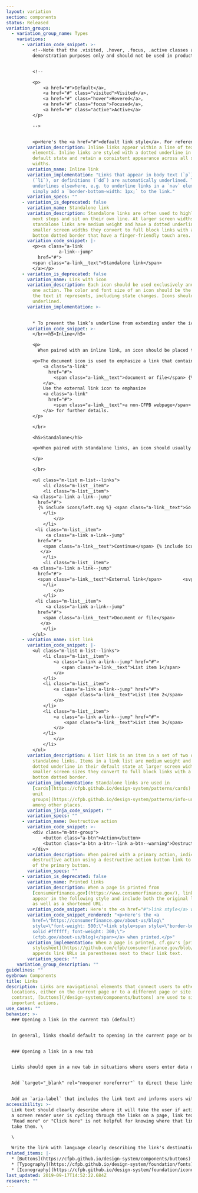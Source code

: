 ```yaml
---
layout: variation
section: components
status: Released
variation_groups:
  - variation_group_name: Types
    variations:
      - variation_code_snippet: >-
          <!--Note that the .visited, .hover, .focus, .active classes are for
          demonstration purposes only and should not be used in production.-->


          <!--

          <p>
              <a href="#">Default</a>,
              <a href="#" class="visited">Visited</a>,
              <a href="#" class="hover">Hovered</a>,
              <a href="#" class="focus">Focused</a>,
              <a href="#" class="active">Active</a>
          </p>

          -->


          <p>Here's the <a href="#">default link style</a>. For reference, here's the <a href="#" class="hover">hover link style</a>. Train your eyes on the <a href="#" class="focus">focused link style</a>. Jump to the <a href="#" class="active">active link style</a>. We’ve all been to the <a href="#" class="visited">visited link style</a>.</p>
        variation_description: Inline links appear within a line of text or other inline
          elements. Inline links are styled with a dotted underline in their
          default state and retain a consistent appearance across all screen
          widths.
        variation_name: Inline link
        variation_implementation: "Links that appear in body text (`p`), link lists
          (`li`), or definitions (`dd`) are automatically underlined. To enable
          underlines elsewhere, e.g. to underline links in a `nav` element,
          simply add a `border-bottom-width: 1px;` to the link."
        variation_specs: ""
      - variation_is_deprecated: false
        variation_name: Standalone link
        variation_description: Standalone links are often used to highlight a user's
          next steps and sit on their own line. At larger screen widths
          standalone links are medium weight and have a dotted underline. At
          smaller screen widths they convert to full block links with a top and
          bottom dotted border that have a finger-friendly touch area.
        variation_code_snippet: |-
          <p><a class="a-link
                    a-link--jump"
            href="#">
          <span class="a-link__text">Standalone link</span>
          </a></p>
      - variation_is_deprecated: false
        variation_name: Link with icon
        variation_description: Each icon should be used exclusively and consistently for
          one action. The color and font size of an icon should be the same as
          the text it represents, including state changes. Icons should never be
          underlined.
        variation_implementation: >-
          

          * To prevent the link’s underline from extending under the icon, wrap the link text with a `span.a-link__text`. There can be no whitespace between the text and the opening and closing span tags. Include the icon either prior to or after the `a-link__text`. It is important the text and icon are siblings to correctly handle underlines.
        variation_code_snippet: >-
          </br><h5>Inline</h5>

          <p>
            When paired with an inline link, an icon should be placed to the right of the text it represents. </p>

          <p>The document icon is used to emphasize a link that contains a
              <a class="a-link"
                href="#">
                  <span class="a-link__text">document or file</span> {% include icons/document.svg %}
              </a>.
              Use the external link icon to emphasize
              <a class="a-link"
                href="#">
                  <span class="a-link__text">a non-CFPB webpage</span> {% include icons/external-link.svg %}
              </a> for further details.
          </p>

          </br>

          <h5>Standalone</h5>

          <p>When paired with standalone links, an icon should usually be placed to the right of the text it represents. In certain specific scenarios, for example a link that takes the user back to a previous page, the icon should be placed to the left of the text it represents. 

          </p>

          </br>

          <ul class="m-list m-list--links">
              <li class="m-list__item">
              <li class="m-list__item">
          <a class="a-link a-link--jump"
            href="#">
            {% include icons/left.svg %} <span class="a-link__text">Go back</span>       
              </li>
                  </a>
              </li>
           <li class="m-list__item">
               <a class="a-link a-link--jump"
            href="#">
              <span class="a-link__text">Continue</span> {% include icons/right.svg %}
             </a>
              </li>
              <li class="m-list__item">
          <a class="a-link a-link--jump"
            href="#">
            <span class="a-link__text">External link</span>        <svg xmlns="http://www.w3.org/2000/svg" aria-hidden="true" class="cf-icon-svg cf-icon-svg--external-link" viewBox="0 0 14 19"><path d="M13.017 3.622v4.6a.554.554 0 0 1-1.108 0V4.96L9.747 7.122a1.7 1.7 0 0 1 .13.646v5.57A1.664 1.664 0 0 1 8.215 15h-5.57a1.664 1.664 0 0 1-1.662-1.663v-5.57a1.664 1.664 0 0 1 1.662-1.662h5.57A1.65 1.65 0 0 1 9 6.302l2.126-2.126H7.863a.554.554 0 1 1 0-1.108h4.6a.554.554 0 0 1 .554.554M8.77 8.1l-2.844 2.844a.554.554 0 0 1-.784-.783l2.947-2.948H2.645a.555.555 0 0 0-.554.555v5.57a.555.555 0 0 0 .554.553h5.57a.555.555 0 0 0 .554-.554z"></path></svg>
              </li>
                  </a>
              </li>
           <li class="m-list__item">
               <a class="a-link a-link--jump"
            href="#">
              <span class="a-link__text">Document or file</span>         <svg xmlns="http://www.w3.org/2000/svg" aria-hidden="true" class="cf-icon-svg cf-icon-svg--download" viewBox="0 0 12 19"><path d="M11.16 16.153a.477.477 0 0 1-.476.475H1.316a.476.476 0 0 1-.475-.475V3.046a.476.476 0 0 1 .475-.475h6.95l2.893 2.893zm-1.11-9.925H8.059a.575.575 0 0 1-.574-.573V3.679H1.95v11.84h8.102zm-1.234 5.604L6.388 14.26a.554.554 0 0 1-.784 0l-2.428-2.428a.554.554 0 1 1 .783-.784l1.483 1.482V7.41a.554.554 0 1 1 1.108 0v5.12l1.482-1.482a.554.554 0 0 1 .784.783z"></path></svg>
             </a>
              </li>
          </ul>
      - variation_name: List link
        variation_code_snippet: |-
          <ul class="m-list m-list--links">
              <li class="m-list__item">
                  <a class="a-link a-link--jump" href="#">
                     <span class="a-link__text">List item 1</span>
                  </a>
              </li>
              <li class="m-list__item">
                  <a class="a-link a-link--jump" href="#">
                      <span class="a-link__text">List item 2</span>
                  </a>
              </li>
              <li class="m-list__item">
                  <a class="a-link a-link--jump" href="#">
                      <span class="a-link__text">List item 3</span>
                  </a>
              </li>
                  </a>
              </li>
          </ul>
        variation_description: A list link is an item in a set of two or more stacked
          standalone links. Items in a link list are medium weight and have a
          dotted underline in their default state at larger screen width. At
          smaller screen sizes they convert to full block links with a top and
          bottom dotted border.
        variation_implementation: Standalone links are used in
          [cards](https://cfpb.github.io/design-system/patterns/cards) and [info
          unit
          groups](https://cfpb.github.io/design-system/patterns/info-unit-groups),
          among other places.
        variation_jinja_code_snippet: ""
        variation_specs: ""
      - variation_name: Destructive action
        variation_code_snippet: >-
          <div class="m-btn-group">
              <button class="a-btn">Action</button>
              <button class="a-btn a-btn--link a-btn--warning">Destructive action</button>
          </div>
        variation_description: When paired with a primary action, indicate the
          destructive action using a destructive action button link to the right
          of the primary button.
        variation_specs: ""
      - variation_is_deprecated: false
        variation_name: Printed links
        variation_description: When a page is printed from
          [consumerfinance.gov](https://www.consumerfinance.gov/), links should
          appear in the following style and include both the original link text
          as well as a shortened URL.
        variation_code_snippet: Here's the <a href="#">link style</a> when printed.
        variation_code_snippet_rendered: "<p>Here's the <a
          href=\"https://consumerfinance.gov/about-us/blog\"
          style=\"font-weight: 500;\">link style<span style=\"border-bottom: 1px
          solid #ffffff; font-weight: 300;\">
          (cfpb.gov/about-us/blog)</span></a> when printed.</p>"
        variation_implementation: When a page is printed, cf.gov's [print
          stylesheet](https://github.com/cfpb/consumerfinance.gov/blob/c9637160e14da5093b43c78fc2c87fa0ba190887/cfgov/unprocessed/css/print.less)
          appends link URLs in parentheses next to their link text.
        variation_specs: ""
    variation_group_description: ""
guidelines: ""
eyebrow: Components
title: Links
description: Links are navigational elements that connect users to other
  locations, either on the current page or to a different page or site. In
  contrast, [buttons](/design-system/components/buttons) are used to signal
  important actions.
use_cases: ""
behavior: >-
  ### Opening a link in the current tab (default)


  In general, links should default to opening in the current page or browser tab. This allows the user to choose whether they want to open an additional window in order to view the content. This applies to document and external links.


  ### Opening a link in a new tab


  Links should open in a new tab in situations where users enter data or make selections that would be lost if they left the page. This includes interactive tools, search filters, and forms where the user has to enter and submit information.


  Add `target="_blank" rel="noopener noreferrer"` to direct these links to securely open in a new tab.


  Add an `aria-label` that includes the link text and informs users with visual impairments that the link will open in a new tab. An example would be `aria-label="Learn why some county data are unavailable. (Link opens in new tab.)"` This meets [WCAG guideline 3.2 that webpages should work in a predictable way](https://www.w3.org/TR/WCAG20-TECHS/G201.html).
accessibility: >-
  Link text should clearly describe where it will take the user if activated. If
  a screen reader user is cycling through the links on a page, link text such as
  "Read more" or "Click here" is not helpful for knowing where that link will
  take them. \

  \

  Write the link with language clearly describing the link's destination. In situations where that's untenable, you can improve the situation for screen reader users by coding the link with the `aria-label` attribute and adding more descriptive link text, which will be read aloud by screen readers.
related_items: |-
  * [Buttons](https://cfpb.github.io/design-system/components/buttons)
  * [Typography](https://cfpb.github.io/design-system/foundation/fonts)
  * [Iconography](https://cfpb.github.io/design-system/foundation/iconography)
last_updated: 2019-09-17T14:52:22.684Z
research: ""
---
```

